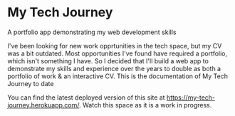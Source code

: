 # My Tech Journey
A portfolio app demonstrating my web development skills

I've been looking for new work opprtunities in the tech space, but my CV was a bit outdated.
Most opportunities I've found have required a portfolio, which isn't something I have. So I decided that I'll build a web app to demonstrate my skills and experience over the years to double as both a portfolio of work & an interactive CV.
This is the documentation of My Tech Journey to date

You can find the latest deployed version of this site at https://my-tech-journey.herokuapp.com/. Watch this space as it is a work in progress.